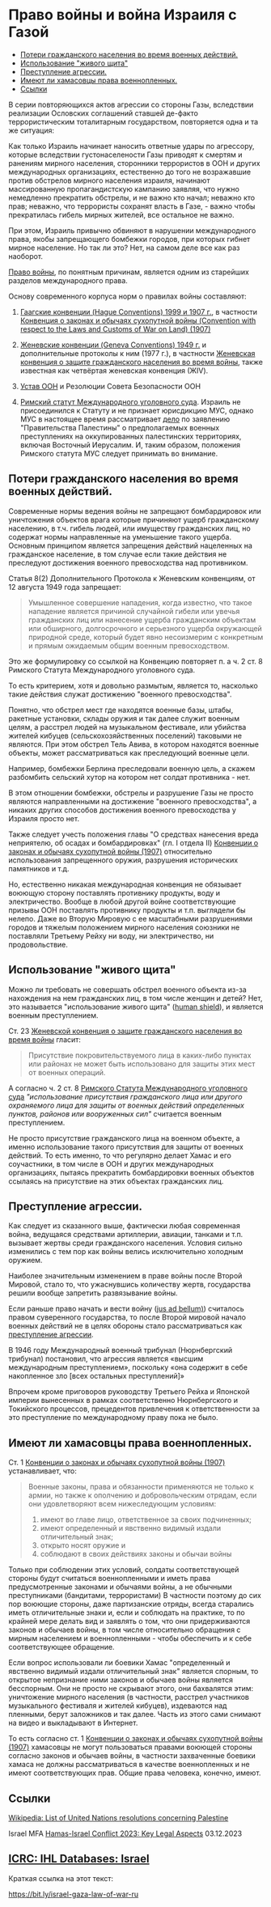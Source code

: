 # Право войны и война Израиля с Газой

<!-- MarkdownTOC -->

- [Потери гражданского населения во время военных действий.](#%D0%9F%D0%BE%D1%82%D0%B5%D1%80%D0%B8-%D0%B3%D1%80%D0%B0%D0%B6%D0%B4%D0%B0%D0%BD%D1%81%D0%BA%D0%BE%D0%B3%D0%BE-%D0%BD%D0%B0%D1%81%D0%B5%D0%BB%D0%B5%D0%BD%D0%B8%D1%8F-%D0%B2%D0%BE-%D0%B2%D1%80%D0%B5%D0%BC%D1%8F-%D0%B2%D0%BE%D0%B5%D0%BD%D0%BD%D1%8B%D1%85-%D0%B4%D0%B5%D0%B9%D1%81%D1%82%D0%B2%D0%B8%D0%B9)
- [Использование "живого щита"](#%D0%98%D1%81%D0%BF%D0%BE%D0%BB%D1%8C%D0%B7%D0%BE%D0%B2%D0%B0%D0%BD%D0%B8%D0%B5-%D0%B6%D0%B8%D0%B2%D0%BE%D0%B3%D0%BE-%D1%89%D0%B8%D1%82%D0%B0)
- [Преступление агрессии.](#%D0%9F%D1%80%D0%B5%D1%81%D1%82%D1%83%D0%BF%D0%BB%D0%B5%D0%BD%D0%B8%D0%B5-%D0%B0%D0%B3%D1%80%D0%B5%D1%81%D1%81%D0%B8%D0%B8)
- [Имеют ли хамасовцы права военнопленных.](#%D0%98%D0%BC%D0%B5%D1%8E%D1%82-%D0%BB%D0%B8-%D1%85%D0%B0%D0%BC%D0%B0%D1%81%D0%BE%D0%B2%D1%86%D1%8B-%D0%BF%D1%80%D0%B0%D0%B2%D0%B0-%D0%B2%D0%BE%D0%B5%D0%BD%D0%BD%D0%BE%D0%BF%D0%BB%D0%B5%D0%BD%D0%BD%D1%8B%D1%85)
- [Ссылки](#%D0%A1%D1%81%D1%8B%D0%BB%D0%BA%D0%B8)

<!-- /MarkdownTOC -->

В серии повторяющихся актов агрессии со стороны Газы, вследствии реализации Ословских соглашений ставшей де-факто террористическим тоталитарным государством, повторяется одна и та же ситуация: 

Как только Израиль начинает наносить ответные удары по агрессору, которые вследствии густонаселености Газы приводят к смертям и ранениям мирного населения, сторонники террористов в ООН и других международных организациях, естественно до того не возражавшие против обстрелов мирного населения израиля, начинают массированную пропагандистскую кампанию заявляя, что нужно немедленно прекратить обстрелы, и не важно кто начал; неважно кто прав; неважно, что террористы сохранят власть в Газе, - важно чтобы прекратилась гибель мирных жителей, все остальное не важно. 

При этом, Израиль привычно обвиняют в нарушении международного права, якобы запрещающего бомбежки городов, при которых гибнет мирное население. Но так ли это? Нет, на самом деле все как раз наоборот. 

[Право войны](https://ru.wikipedia.org/wiki/%D0%9C%D0%B5%D0%B6%D0%B4%D1%83%D0%BD%D0%B0%D1%80%D0%BE%D0%B4%D0%BD%D0%BE%D0%B5_%D0%B3%D1%83%D0%BC%D0%B0%D0%BD%D0%B8%D1%82%D0%B0%D1%80%D0%BD%D0%BE%D0%B5_%D0%BF%D1%80%D0%B0%D0%B2%D0%BE), по понятным причинам, является одним из старейших разделов международного права. 

Основу современного корпуса норм о правилах войны составляют: 

1) [Гаагские конвенции (Hague Conventions) 1999 и 1907 г.](https://ru.wikipedia.org/wiki/%D0%93%D0%B0%D0%B0%D0%B3%D1%81%D0%BA%D0%B8%D0%B5_%D0%BA%D0%BE%D0%BD%D0%B2%D0%B5%D0%BD%D1%86%D0%B8%D0%B8_%D0%B8_%D0%B4%D0%B5%D0%BA%D0%BB%D0%B0%D1%80%D0%B0%D1%86%D0%B8%D0%B8_(1899_%D0%B8_1907)), в частности [Конвенция о законах и обычаях сухопутной войны (Convention with respect to the Laws and Customs of War on Land) (1907)]()

2) [Женевские конвенции (Geneva Conventions) 1949 г.](https://ru.wikipedia.org/wiki/%D0%96%D0%B5%D0%BD%D0%B5%D0%B2%D1%81%D0%BA%D0%B8%D0%B5_%D0%BA%D0%BE%D0%BD%D0%B2%D0%B5%D0%BD%D1%86%D0%B8%D0%B8) и дополнительные протоколы к ним (1977 г.), в частности [Женевская конвенция о защите гражданского населения во время войны](https://ru.wikisource.org/wiki/%D0%96%D0%B5%D0%BD%D0%B5%D0%B2%D1%81%D0%BA%D0%B0%D1%8F_%D0%BA%D0%BE%D0%BD%D0%B2%D0%B5%D0%BD%D1%86%D0%B8%D1%8F_%D0%BE_%D0%B7%D0%B0%D1%89%D0%B8%D1%82%D0%B5_%D0%B3%D1%80%D0%B0%D0%B6%D0%B4%D0%B0%D0%BD%D1%81%D0%BA%D0%BE%D0%B3%D0%BE_%D0%BD%D0%B0%D1%81%D0%B5%D0%BB%D0%B5%D0%BD%D0%B8%D1%8F_%D0%B2%D0%BE_%D0%B2%D1%80%D0%B5%D0%BC%D1%8F_%D0%B2%D0%BE%D0%B9%D0%BD%D1%8B), также известная как четвёртая женевская конвенция (ЖIV).

3) [Устав ООН](https://www.un.org/ru/about-us/un-charter) и Резолюции Совета Безопасности ООН 

4) [Римский статут Международного уголовного суда](https://ips.ligazakon.net/document/MU98119). Израиль не присоединился к Статуту и не признает юрисдикцию МУС, однако МУС в настоящее время рассматривает [дело](https://www.icc-cpi.int/palestine) по заявлению "Правительства Палестины" о предполагаемых военных преступлениях на оккупированных палестинских территориях, включая Восточный Иерусалим. И, таким образом, положения Римского статута МУС следует принимать во внимание. 

## Потери гражданского населения во время военных действий.

Современные нормы ведения войны не запрещают бомбардировок или уничтожения объектов врага которые причиняют ущерб гражданскому населению, в т.ч. гибель людей, или имуществу гражданских лиц, но содержат нормы направленные на уменьшение такого ущерба. Основным принципом является запрещения действий нацеленных на гражданское население, в том случае если такие действия не преследуют достижения военного превосходства над противником. 

Статья 8(2) Дополнительного Протокола к Женевским конвенциям, от 12 августа 1949 года запрещает: 

> Умышленное совершение нападения, когда известно, что такое нападение является причиной случайной гибели или увечья гражданских лиц или нанесение ущерба гражданским объектам или обширного, долгосрочного и серьезного ущерба окружающей природной среде, который будет явно несоизмерим с конкретным и прямым ожидаемым общим военным превосходством. 

Это же формулировку со ссылкой на Конвенцию повторяет п. а ч. 2 ст. 8 Римского Статута Международного уголовного суда. 

То есть критерием, хотя и довольно размытым, является то, насколько такие действия служат достижению "военного превосходства".

Понятно, что обстрел мест где находятся военные базы, штабы, ракетные установки, склады оружия и так далее служит военным целям, а расстрел людей на музыкальном фестивале, или убийства жителей кибуцев (сельскохозяйственных поселений) таковыми не являются. При этом обстрел Тель Авива, в котором находятся военные объекты, может рассматриваться как преследующий военные цели. 

Например, бомбежки Берлина преследовали военную цель, а скажем разбомбить сельский хутор на котором нет солдат противника - нет. 

В этом отношении бомбежки, обстрелы и разрушение Газы не просто являются направленными на достижение "военного превосходства", а никаких других способов достижения военного превосходства у Израиля просто нет. 

Также следует учесть положения главы "О средствах нанесения вреда неприятелю, об осадах и бомбардировках" (гл. I отдела II) [Конвенции о законах и обычаях сухопутной войны (1907)](https://ru.wikisource.org/wiki/%D0%9A%D0%BE%D0%BD%D0%B2%D0%B5%D0%BD%D1%86%D0%B8%D1%8F_%D0%BE_%D0%B7%D0%B0%D0%BA%D0%BE%D0%BD%D0%B0%D1%85_%D0%B8_%D0%BE%D0%B1%D1%8B%D1%87%D0%B0%D1%8F%D1%85_%D1%81%D1%83%D1%85%D0%BE%D0%BF%D1%83%D1%82%D0%BD%D0%BE%D0%B9_%D0%B2%D0%BE%D0%B9%D0%BD%D1%8B_(1907)) относительно использования запрещенного оружия, разрушения исторических памятников и т.д. 

Но, естественно никакая международная конвенция не обязывает воюющую сторону поставлять противнику продукты, воду и электричество. Вообще в любой другой войне соответствующие призывы ООН поставлять противнику продукты и т.п. выглядели бы нелепо. Даже во Вторую Мировую с ее масштабными разрушениями городов и тяжелым положением мирного населения союзники не поставляли Третьему Рейху ни воду, ни электричество, ни продовольствие. 

## Использование "живого щита"

Можно ли требовать не совершать обстрел военного объекта из-за нахождения на нем гражданских лиц, в том числе женщин и детей? Нет, это называется "использование живого щита" ([human shield](https://en.wikipedia.org/wiki/Human_shield_(law))), и является военным преступлением. 

Ст. 23 [Женевской конвенция о защите гражданского населения во время войны](https://ru.wikisource.org/wiki/%D0%96%D0%B5%D0%BD%D0%B5%D0%B2%D1%81%D0%BA%D0%B0%D1%8F_%D0%BA%D0%BE%D0%BD%D0%B2%D0%B5%D0%BD%D1%86%D0%B8%D1%8F_%D0%BE_%D0%B7%D0%B0%D1%89%D0%B8%D1%82%D0%B5_%D0%B3%D1%80%D0%B0%D0%B6%D0%B4%D0%B0%D0%BD%D1%81%D0%BA%D0%BE%D0%B3%D0%BE_%D0%BD%D0%B0%D1%81%D0%B5%D0%BB%D0%B5%D0%BD%D0%B8%D1%8F_%D0%B2%D0%BE_%D0%B2%D1%80%D0%B5%D0%BC%D1%8F_%D0%B2%D0%BE%D0%B9%D0%BD%D1%8B) гласит: 

> Присутствие покровительствуемого лица в каких-либо пунктах или районах не может быть использовано для защиты этих мест от военных операций. 

А согласно ч. 2 ст. 8 [Римского Статута Международного уголовного суда](https://ips.ligazakon.net/document/MU98119) *"использование присутствия гражданского лица или другого охраняемого лица для защиты от военных действий определенных пунктов, районов или вооруженных сил"* считается военным преступлением. 

Не просто присутствие гражданского лица на военном объекте, а именно использование такого присутствия для защиты от военных действий. То есть именно, то что регулярно делает Хамас и его соучастники, в том числе в ООН и других международных организациях, пытаясь прекратить бомбардировки военных объектов ссылаясь на присутствие на этих объектах гражданских лиц. 

## Преступление агрессии.

Как следует из сказанного выше, фактически любая современная война, ведущаяся средствами артиллерии, авиации, танками и т.п. вызывает жертвы среди гражданского населения. Условия сильно изменились с тем пор как войны велись исключительно холодным оружием. 

Наиболее значительным изменением в праве войны после Второй Мировой, стало то, что ужаснувшись количеству жертв, государства решили вообще запретить развязывание войны. 

Если раньше право начать и вести войну ([jus ad bellum)](https://ru.wikipedia.org/wiki/%D0%9F%D1%80%D0%B0%D0%B2%D0%BE_%D0%B2%D0%BE%D0%B9%D0%BD%D1%8B)) считалось правом суверенного государства, то после Второй мировой начало военных действий не в целях обороны стало рассматриваться как [преступление агрессии](https://www.un.org/ru/documents/decl_conv/conventions/aggression.shtml). 

В 1946 году Международный военный трибунал (Нюрнбергский трибунал) постановил, что агрессия является «высшим международным преступлением», поскольку «она содержит в себе накопленное зло [всех остальных преступлений]»

Впрочем кроме приговоров руководству Третьего Рейха и Японской империи вынесенных в рамках соответственно Нюрнбергского и Токийского процессов, прецедентов привлечения к ответственности за это преступление по международному праву пока не было. 

## Имеют ли хамасовцы права военнопленных.

Ст. 1 [Конвенции о законах и обычаях сухопутной войны (1907)](https://ru.wikisource.org/wiki/%D0%9A%D0%BE%D0%BD%D0%B2%D0%B5%D0%BD%D1%86%D0%B8%D1%8F_%D0%BE_%D0%B7%D0%B0%D0%BA%D0%BE%D0%BD%D0%B0%D1%85_%D0%B8_%D0%BE%D0%B1%D1%8B%D1%87%D0%B0%D1%8F%D1%85_%D1%81%D1%83%D1%85%D0%BE%D0%BF%D1%83%D1%82%D0%BD%D0%BE%D0%B9_%D0%B2%D0%BE%D0%B9%D0%BD%D1%8B_(1907)) устанавливает, что: 

> Военные законы, права и обязанности применяются не только к армии, но также к ополчению и добровольческим отрядам, если они удовлетворяют всем нижеследующим условиям:
> 1) имеют во главе лицо, ответственное за своих подчиненных;
> 2) имеют определенный и явственно видимый издали отличительный знак;
> 3) открыто носят оружие и
> 4) соблюдают в своих действиях законы и обычаи войны 

Только при соблюдении этих условий, солдаты соответствующей стороны будут считаться военнопленными и иметь права предусмотренные законами и обычаями войны, а не обычными преступниками (бандитами, террористами) В частности поэтому до сих пор воюющие стороны, даже партизанские отряды, всегда старались иметь отличительные знаки и, если и соблюдать на практике, то по крайней мере делать вид и заявлять о том, что они придерживаются законов и обычаев войны, в том числе относительно обращения с мирным населением и военнопленными - чтобы обеспечить и к себе соответствующее обращение. 

Если вопрос использовали ли боевики Хамас "определенный и явственно видимый издали отличительный знак" является спорным, то открытое непризнание ними законов и обычаев войны является бесспорным. Они не просто не скрывают этого, они бахвалятся этим: уничтожение мирного населения (в частности, расстрел участников музыкального фестиваля и жителей кибуцев), издеваются над пленными, берут заложников и так далее. Часть из этого сами снимают на видео и выкладывают в Интернет. 

То есть согласно ст. 1 [Конвенции о законах и обычаях сухопутной войны (1907)](https://ru.wikisource.org/wiki/%D0%9A%D0%BE%D0%BD%D0%B2%D0%B5%D0%BD%D1%86%D0%B8%D1%8F_%D0%BE_%D0%B7%D0%B0%D0%BA%D0%BE%D0%BD%D0%B0%D1%85_%D0%B8_%D0%BE%D0%B1%D1%8B%D1%87%D0%B0%D1%8F%D1%85_%D1%81%D1%83%D1%85%D0%BE%D0%BF%D1%83%D1%82%D0%BD%D0%BE%D0%B9_%D0%B2%D0%BE%D0%B9%D0%BD%D1%8B_(1907)) хамасовцы не могут пользоваться правами воюющей стороны согласно законов и обычаев войны, в частности захваченные боевики хамаса не должны рассматриваться в качестве военнопленных и не имеют соответствующих прав. Общие права человека, конечно, имеют. 

## Ссылки

[Wikipedia: List of United Nations resolutions concerning Palestine](https://en.wikipedia.org/wiki/List_of_United_Nations_resolutions_concerning_Palestine) 

Israel MFA [Hamas-Israel Conflict 2023: Key Legal Aspects](https://www.gov.il/en/Departments/news/hamas-israel-conflict2023-key-legal-aspects) 03.12.2023 

[ICRC: IHL Databases: Israel](https://ihl-databases.icrc.org/en/national-practice/national-implementation-of-ihl?title=&typeOfPractice=&state=IL&language=&from=&to=&sort=country&order=&topic=) 
-------------- 

Краткая ссылка на этот текст: 

https://bit.ly/israel-gaza-law-of-war-ru 